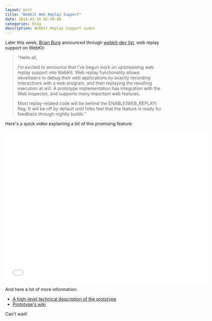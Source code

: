 ```yaml
---
layout: post
title: "WebKit Web Replay Support"
date: 2014-01-18 02:50:00
categories: blog
description: WebKit Replay Support video
---
```


<div class="wrapper" markdown="1">
Later this week, <a href="https://twitter.com/brrian" target="_blank">Brian Burg</a> announced through <a href="https://lists.webkit.org/mailman/listinfo/webkit-dev" target="_blank">webkit-dev list</a>, web replay support on WebKit:

<blockquote>
  “Hello all,

  I’m excited to announce that I’ve begun work on upstreaming web replay support into WebKit. Web replay functionality allows developers to debug their web applications by exactly recording interactions with a web program, and then replaying the resulting execution at will. A prototype implementation has integration with the Web Inspector, and supports many important web features.

  Most replay-related code will be behind the ENABLE(WEB_REPLAY) flag. It will be off by default until folks feel that the feature is ready for feedback through nightly builds.”
</blockquote>

Here's a quick video explaining a bit of this promising feature:

<iframe width="648" height="486" src="//www.youtube.com/embed/ugHAzyQ6H00" frameborder="0" allowfullscreen></iframe>

And here a lot of more information:

* <a href="http://homes.cs.washington.edu/~mernst/pubs/record-replay-uist2013.pdf" target="_blank">A high-level technical description of the prototype</a>
* <a href="https://github.com/burg/timelapse/wiki" target="_blank">Prototype's wiki</a>

Can't wait!
</div>
